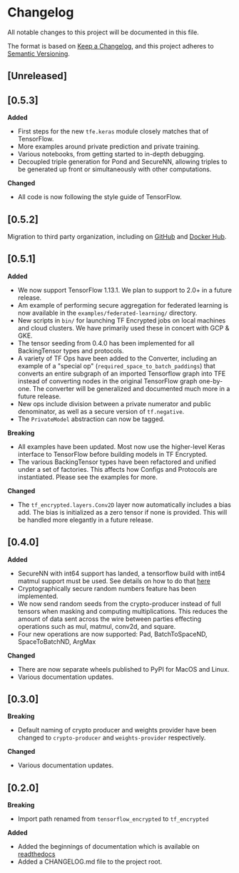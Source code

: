 # Changelog
All notable changes to this project will be documented in this file.

The format is based on [Keep a Changelog](https://keepachangelog.com/en/1.0.0/),
and this project adheres to [Semantic Versioning](https://semver.org/spec/v2.0.0.html).

## [Unreleased]

## [0.5.3]

**Added**

- First steps for the new `tfe.keras` module closely matches that of TensorFlow.
- More examples around private prediction and private training.
- Various notebooks, from getting started to in-depth debugging.
- Decoupled triple generation for Pond and SecureNN, allowing triples to be generated up front or simultaneously with other computations.

**Changed**

- All code is now following the style guide of TensorFlow.

## [0.5.2]

Migration to third party organization, including on [GitHub](https://github.com/tf-encrypted/tf-encrypted/) and [Docker Hub](https://hub.docker.com/r/tfencrypted/tf-encrypted).

## [0.5.1]

**Added**

- We now support TensorFlow 1.13.1.  We plan to support to 2.0+ in a future release.
- Am example of performing secure aggregation for federated learning is now available in the `examples/federated-learning/` directory.
- New scripts in `bin/` for launching TF Encrypted jobs on local machines and cloud clusters. We have primarily used these in concert with GCP & GKE.
- The tensor seeding from 0.4.0 has been implemented for all BackingTensor types and protocols.
- A variety of TF Ops have been added to the Converter, including an example of a "special op" (`required_space_to_batch_paddings`) that converts an entire subgraph of an imported Tensorflow graph into TFE instead of converting nodes in the original TensorFlow graph one-by-one. The converter will be generalized and documented much more in a future release.
- New ops include division between a private numerator and public denominator, as well as a secure version of `tf.negative`.
- The `PrivateModel` abstraction can now be tagged.

**Breaking**

- All examples have been updated. Most now use the higher-level Keras interface to TensorFlow before building models in TF Encrypted.
- The various BackingTensor types have been refactored and unified under a set of factories. This affects how Configs and Protocols are instantiated.  Please see the examples for more.

**Changed**

- The `tf_encrypted.layers.Conv2D` layer now automatically includes a bias add. The bias is initialized as a zero tensor if none is provided. This will be handled more elegantly in a future release.

## [0.4.0]

**Added**

- SecureNN with int64 support has landed, a tensorflow build with int64 matmul support must be used. See details on how to do that [here](./README.md#securenn-int64-support)
- Cryptographically secure random numbers feature has been implemented.
- We now send random seeds from the crypto-producer instead of full tensors when masking and computing multiplications. This reduces the amount of data sent across the wire between parties effecting operations such as mul, matmul, conv2d, and square.
- Four new operations are now supported: Pad, BatchToSpaceND, SpaceToBatchND, ArgMax

**Changed**

- There are now separate wheels published to PyPI for MacOS and Linux.
- Various documentation updates.

## [0.3.0]

**Breaking**

- Default naming of crypto producer and weights provider have been changed to `crypto-producer` and `weights-provider` respectively.

**Changed**

- Various documentation updates.

## [0.2.0]

**Breaking**

- Import path renamed from `tensorflow_encrypted` to `tf_encrypted`

**Added**

- Added the beginnings of documentation which is available on [readthedocs](https://tf-encrypted.readthedocs.io/en/latest/)
- Added a CHANGELOG.md file to the project root.
